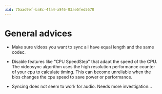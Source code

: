 ```yaml
---
uid: 75aad9ef-ba8c-4fa4-a846-03ae5fed5670
---
```


# General advices
* Make sure videos you want to sync all have equal length and the same codec.   

* Disable features like "CPU SpeedStep" that adapt the speed of the CPU.  The videosync algorithm uses the high resolution performance counter of your cpu to calculate timing. This can become unreliable when the bios changes the cpu speed to save power or performance.   

* Syncing does not seem to work for audio. Needs more investigation...  

